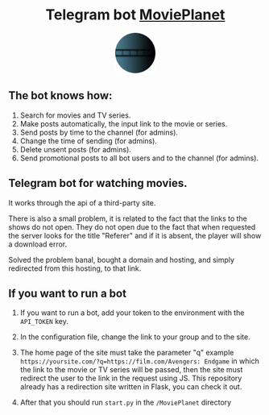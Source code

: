 <div align="center">
    <h1>Telegram bot <a href="https://t.me/watch_films_and_serials_bot">MoviePlanet</a></h1>
    <a href="https://t.me/watch_films_and_serials_bot">
        <img width="80" src="https://raw.githubusercontent.com/kanewi11/MoviePlanet/main/redirect_site/static/img/logo.png">
    </a>
</div>

## The bot knows how:
1. Search for movies and TV series.
2. Make posts automatically, the input link to the movie or series.
3. Send posts by time to the channel (for admins).
4. Change the time of sending (for admins).
5. Delete unsent posts (for admins).
6. Send promotional posts to all bot users and to the channel (for admins).

## Telegram bot for watching movies.

It works through the api of a third-party site. 

There is also a small problem, it is related to the fact that the links to the shows do not open. They do not open due to the fact that when requested the server looks for the title "Referer" and if it is absent, the player will show a download error. 

Solved the problem banal, bought a domain and hosting, and simply redirected from this hosting, to that link.

## If you want to run a bot

1. If you want to run a bot, add your token to the environment with the ```API_TOKEN``` key.

2. In the configuration file, change the link to your group and to the site.

3. The home page of the site must take the parameter "q" example ```https://yoursite.com/?q=https://film.com/Avengers: Endgame``` in which the link to the movie or TV series will be passed, then the site must redirect the user to the link in the request using JS. This repository already has a redirection site written in Flask, you can check it out.

4. After that you should run ```start.py``` in the ```/MoviePlanet``` directory
